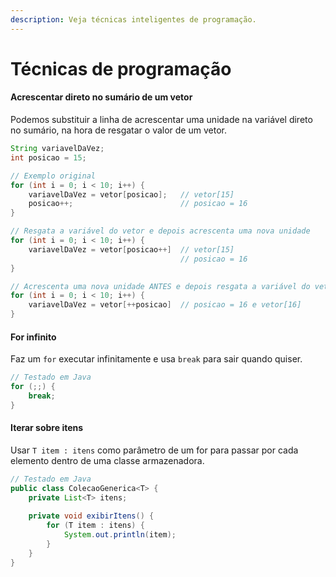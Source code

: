 ```yaml
---
description: Veja técnicas inteligentes de programação.
---
```


# Técnicas de programação

#### Acrescentar direto no sumário de um vetor

Podemos substituir a linha de acrescentar uma unidade na variável direto no sumário, na hora de resgatar o valor de um vetor.

```java
String variavelDaVez;
int posicao = 15;

// Exemplo original
for (int i = 0; i < 10; i++) {
    variavelDaVez = vetor[posicao];   // vetor[15]
    posicao++;                        // posicao = 16
}

// Resgata a variável do vetor e depois acrescenta uma nova unidade
for (int i = 0; i < 10; i++) {
    variavelDaVez = vetor[posicao++]  // vetor[15]
                                      // posicao = 16
}

// Acrescenta uma nova unidade ANTES e depois resgata a variável do vetor
for (int i = 0; i < 10; i++) {
    variavelDaVez = vetor[++posicao]  // posicao = 16 e vetor[16]
}
```

#### For infinito

Faz um `for` executar infinitamente e usa `break` para sair quando quiser.

```java
// Testado em Java
for (;;) {
    break;
}
```

#### Iterar sobre itens

Usar `T item : itens` como parâmetro de um for para passar por cada elemento dentro de uma classe armazenadora.

```java
// Testado em Java
public class ColecaoGenerica<T> {
    private List<T> itens;
    
    private void exibirItens() {
        for (T item : itens) {
            System.out.println(item);
        }
    }
}
```
